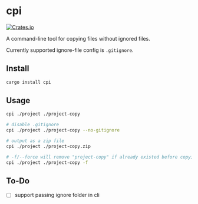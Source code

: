 # cpi

[![Crates.io](https://img.shields.io/crates/v/cpi.svg)](https://crates.io/crates/cpi)

A command-line tool for copying files without ignored files.

Currently supported ignore-file config is `.gitignore`.

## Install

```sh
cargo install cpi
```

## Usage

```sh
cpi ./project ./project-copy

# disable .gitignore
cpi ./project ./project-copy --no-gitignore

# output as a zip file
cpi ./project ./project-copy.zip

# -f/--force will remove "project-copy" if already existed before copying
cpi ./project ./project-copy -f
```

## To-Do

- [ ] support passing ignore folder in cli
